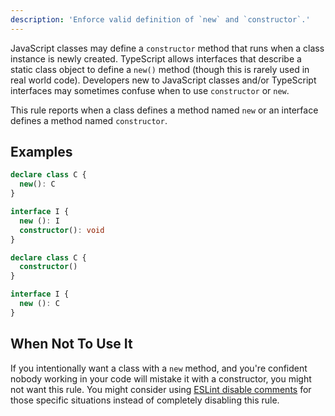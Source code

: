 ```yaml
---
description: 'Enforce valid definition of `new` and `constructor`.'
---
```


JavaScript classes may define a `constructor` method that runs when a class instance is newly created.
TypeScript allows interfaces that describe a static class object to define a `new()` method (though this is rarely used in real world code).
Developers new to JavaScript classes and/or TypeScript interfaces may sometimes confuse when to use `constructor` or `new`.

This rule reports when a class defines a method named `new` or an interface defines a method named `constructor`.

## Examples

<Tabs>
<TabItem value="❌ Incorrect">

```ts
declare class C {
  new(): C
}

interface I {
  new (): I
  constructor(): void
}
```

</TabItem>
<TabItem value="✅ Correct">

```ts
declare class C {
  constructor()
}

interface I {
  new (): C
}
```

</TabItem>
</Tabs>

## When Not To Use It

If you intentionally want a class with a `new` method, and you're confident nobody working in your code will mistake it with a constructor, you might not want this rule.
You might consider using [ESLint disable comments](https://eslint.org/docs/latest/use/configure/rules#using-configuration-comments-1) for those specific situations instead of completely disabling this rule.
